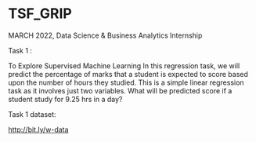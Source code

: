 # TSF_GRIP
MARCH 2022, Data Science & Business Analytics Internship 

Task 1 :

To Explore Supervised Machine Learning In this regression task, we will predict the percentage of marks that a student is expected to score based upon the number of hours they studied. This is a simple linear regression task as it involves just two variables. What will be predicted score if a student study for 9.25 hrs in a day?

Task 1 dataset:

http://bit.ly/w-data
